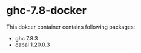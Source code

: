 ghc-7.8-docker
==============

This dokcer container contains following packages:
* ghc 7.8.3
* cabal 1.20.0.3
